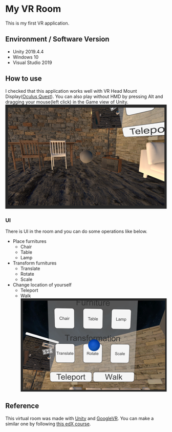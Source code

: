 # My VR Room
This is my first VR application.

## Environment / Software Version
- Unity 2019.4.4
- Windows 10
- Visual Studio 2019

## How to use
I checked that this application works well with VR Head Mount Display([Oculus Quest](https://www.oculus.com/quest/)). You can also play without HMD by pressing Alt and dragging your mouse(left click) in the Game view of Unity.
![screenshot_room](https://github.com/NarinOka/My-VR-Room/blob/master/screenshot_room.png)

### UI
There is UI in the room and you can do some operations like below.

* Place furnitures
    * Chair
    * Table
    * Lamp
* Transform furnitures
    * Translate
    * Rotate
    * Scale
* Change location of yourself
    * Teleport
    * Walk
![screenshot_UI](https://github.com/NarinOka/My-VR-Room/blob/master/screenshot_UI.png)

## Reference
This virtual room was made with [Unity](https://unity.com) and [GoogleVR](https://developers.google.com/vr/develop/unity/get-started-android). You can make a similar one by following [this edX course](https://www.edx.org/course/creating-virtual-reality-vr-apps).

